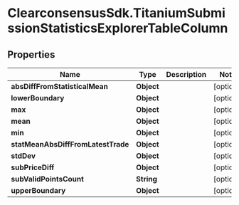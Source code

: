 # ClearconsensusSdk.TitaniumSubmissionStatisticsExplorerTableColumn

## Properties

Name | Type | Description | Notes
------------ | ------------- | ------------- | -------------
**absDiffFromStatisticalMean** | **Object** |  | [optional] 
**lowerBoundary** | **Object** |  | [optional] 
**max** | **Object** |  | [optional] 
**mean** | **Object** |  | [optional] 
**min** | **Object** |  | [optional] 
**statMeanAbsDiffFromLatestTrade** | **Object** |  | [optional] 
**stdDev** | **Object** |  | [optional] 
**subPriceDiff** | **Object** |  | [optional] 
**subValidPointsCount** | **String** |  | [optional] 
**upperBoundary** | **Object** |  | [optional] 


